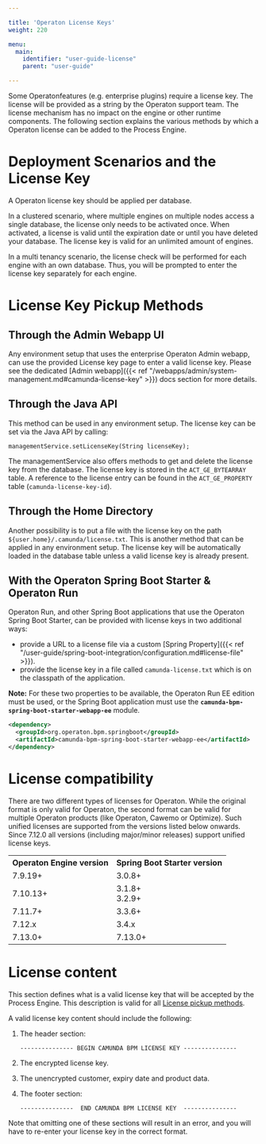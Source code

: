 ```yaml
---

title: 'Operaton License Keys'
weight: 220

menu:
  main:
    identifier: "user-guide-license"
    parent: "user-guide"

---
```


Some Operatonfeatures (e.g. enterprise plugins) require a license key. The license will be provided as a string by
the Operaton support team. The license mechanism has no impact on the engine or other runtime components. The following
section explains the various methods by which a Operaton license can be added to the Process Engine.


# Deployment Scenarios and the License Key

A Operaton license key should be applied per database.

In a clustered scenario, where multiple engines on multiple nodes access a single database, the
license only needs to be activated once. When activated, a license is valid until the expiration
date or until you have deleted your database. The license key is valid for an unlimited amount of
engines.

In a multi tenancy scenario, the license check will be performed for each engine with an own
database. Thus, you will be prompted to enter the license key separately for each engine.


# License Key Pickup Methods

## Through the Admin Webapp UI

Any environment setup that uses the enterprise Operaton Admin webapp, can use the provided License key page to
enter a valid license key. Please see the dedicated [Admin webapp]({{< ref "/webapps/admin/system-management.md#camunda-license-key" >}})
docs section for more details.

## Through the Java API

This method can be used in any environment setup. The license key can be set via the
Java API by calling:

```
managementService.setLicenseKey(String licenseKey);
```

The managementService also offers methods to get and delete the license key from the database.
The license key is stored in the `ACT_GE_BYTEARRAY` table. A reference to the license entry can
be found in the `ACT_GE_PROPERTY` table (`camunda-license-key-id`).

## Through the Home Directory

Another possibility is to put a file with the license key on the path `${user.home}/.camunda/license.txt`.
This is another method that can be applied in any environment setup. The license key will be
automatically loaded in the database table unless a valid license key is already present.

## With the Operaton Spring Boot Starter & Operaton Run

Operaton Run, and other Spring Boot applications that use the Operaton Spring Boot Starter, can be provided with license  keys in two additional ways:

* provide a URL to a license file via a custom [Spring Property]({{< ref "/user-guide/spring-boot-integration/configuration.md#license-file" >}}).
* provide the license key in a file called `camunda-license.txt` which is on the classpath of the application.

**Note:** For these two properties to be available, the Operaton Run EE edition must be used, or the Spring Boot
application must use the **`camunda-bpm-spring-boot-starter-webapp-ee`** module.

```xml
<dependency>
  <groupId>org.operaton.bpm.springboot</groupId>
  <artifactId>camunda-bpm-spring-boot-starter-webapp-ee</artifactId>
</dependency>
```

# License compatibility

There are two different types of licenses for Operaton. While the original format is only valid
for Operaton, the second format can be valid for multiple Operaton products (like Operaton,
Cawemo or Optimize). Such unified licenses are supported from the versions listed below onwards.
Since 7.12.0 all versions (including major/minor releases) support unified license keys.

<table class="table table-striped">
  <tr>
    <th>Operaton Engine version</th>
    <th>Spring Boot Starter version</th>
  </tr>
  <tr>
    <td>7.9.19+</td>
    <td>3.0.8+</td>
  </tr>
  <tr>
    <td>7.10.13+</td>
    <td>3.1.8+<br>3.2.9+</td>
  </tr>
  <tr>
    <td>7.11.7+</td>
    <td>3.3.6+</td>
  </tr>
  <tr>
    <td>7.12.x</td>
    <td>3.4.x</td>
  </tr>
  <tr>
    <td>7.13.0+</td>
    <td>7.13.0+</td>
  </tr>
</table>


# License content

This section defines what is a valid license key that will be accepted by the Process Engine. This description is
valid for all [License pickup methods](#license-key-pickup-methods).

A valid license key content should include the following:

1. The header section:
    ```
    --------------- BEGIN CAMUNDA BPM LICENSE KEY ---------------
    ```
1. The encrypted license key.

1. The unencrypted customer, expiry date and product data.

1. The footer section:
    ```
    ---------------  END CAMUNDA BPM LICENSE KEY  ---------------
    ```

Note that omitting one of these sections will result in an error, and you will have to re-enter your
license key in the correct format.